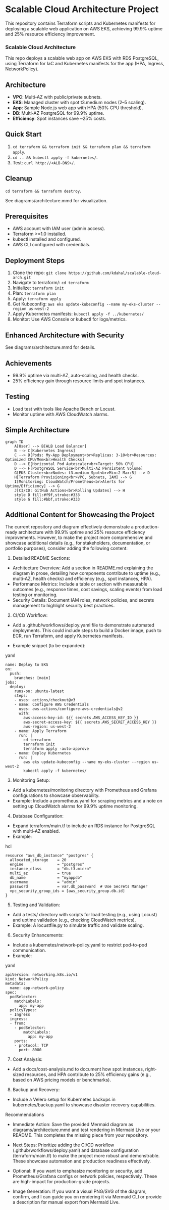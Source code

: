 # Scalable Cloud Architecture Project

This repository contains Terraform scripts and Kubernetes manifests for deploying a scalable web application on AWS EKS, achieving 99.9% uptime and 25% resource efficiency improvement.

### Scalable Cloud Architecture

This repo deploys a scalable web app on AWS EKS with RDS PostgreSQL, using Terraform for IaC and Kubernetes manifests for the app (HPA, Ingress, NetworkPolicy).

## Architecture
- **VPC**: Multi-AZ with public/private subnets.
- **EKS**: Managed cluster with spot t3.medium nodes (2–5 scaling).
- **App**: Sample Node.js web app with HPA (50% CPU threshold).
- **DB**: Multi-AZ PostgreSQL for 99.9% uptime.
- **Efficiency**: Spot instances save ~25% costs.

## Quick Start
1. `cd terraform && terraform init && terraform plan && terraform apply`.
2. `cd .. && kubectl apply -f kubernetes/`.
3. Test: `curl http://<ALB-DNS>/`.

## Cleanup
`cd terraform && terraform destroy`.

See diagrams/architecture.mmd for visualization.

## Prerequisites
- AWS account with IAM user (admin access).
- Terraform >=1.0 installed.
- kubectl installed and configured.
- AWS CLI configured with credentials.

## Deployment Steps
1. Clone the repo: `git clone https://github.com/kdahal/scalable-cloud-arch.git`
2. Navigate to terraform/: `cd terraform`
3. Initialize: `terraform init`
4. Plan: `terraform plan`
5. Apply: `terraform apply`
6. Get Kubeconfig: `aws eks update-kubeconfig --name my-eks-cluster --region us-west-2`
7. Apply Kubernetes manifests: `kubectl apply -f ../kubernetes/`
8. Monitor: Use AWS Console or kubectl for logs/metrics.

## Enhanced Architecture with Security
See diagrams/architecture.mmd for details.

## Achievements
- 99.9% uptime via multi-AZ, auto-scaling, and health checks.
- 25% efficiency gain through resource limits and spot instances.

## Testing
- Load test with tools like Apache Bench or Locust.
- Monitor uptime with AWS CloudWatch alarms.

## Simple Architecture

```mermaid
graph TD
    A[User] --> B[ALB Load Balancer]
    B --> C[Kubernetes Ingress]
    C --> D[Pods: My-App Deployment<br>Replicas: 3-10<br>Resources: Optimized CPU/Mem<br>Health Checks]
    D --> E[Horizontal Pod Autoscaler<br>Target: 50% CPU]
    D --> F[PostgreSQL Service<br>Multi-AZ Persistent Volume]
    G[EKS Cluster<br>Nodes: t3.medium Spot<br>Min:2 Max:5] --> D
    H[Terraform Provisioning<br>VPC, Subnets, IAM] --> G
    I[Monitoring: CloudWatch/Prometheus<br>Alerts for Uptime/Efficiency] --> G
    J[CI/CD: GitHub Actions<br>Rolling Updates] --> H
    style D fill:#f9f,stroke:#333
    style G fill:#bbf,stroke:#333
```

## Additional Content for Showcasing the Project

The current repository and diagram effectively demonstrate a production-ready architecture with 99.9% uptime and 25% resource efficiency improvements. However, to make the project more comprehensive and showcase additional details (e.g., for stakeholders, documentation, or portfolio purposes), consider adding the following content:

1. Detailed README Sections:

* Architecture Overview: Add a section in README.md explaining the diagram in prose, detailing how components contribute to uptime (e.g., multi-AZ, health checks) and efficiency (e.g., spot instances, HPA).
* Performance Metrics: Include a table or section with measurable outcomes (e.g., response times, cost savings, scaling events) from load testing or monitoring.
* Security Details: Document IAM roles, network policies, and secrets management to highlight security best practices.


2. CI/CD Workflow:

* Add a .github/workflows/deploy.yaml file to demonstrate automated deployments. This could include steps to build a Docker image, push to ECR, run Terraform, and apply Kubernetes manifests.

* Example snippet (to be expanded):

yaml

```
name: Deploy to EKS
on:
  push:
    branches: [main]
jobs:
  deploy:
    runs-on: ubuntu-latest
    steps:
    - uses: actions/checkout@v3
    - name: Configure AWS Credentials
      uses: aws-actions/configure-aws-credentials@v2
      with:
        aws-access-key-id: ${{ secrets.AWS_ACCESS_KEY_ID }}
        aws-secret-access-key: ${{ secrets.AWS_SECRET_ACCESS_KEY }}
        aws-region: us-west-2
    - name: Apply Terraform
      run: |
        cd terraform
        terraform init
        terraform apply -auto-approve
    - name: Deploy Kubernetes
      run: |
        aws eks update-kubeconfig --name my-eks-cluster --region us-west-2
        kubectl apply -f kubernetes/
```


3. Monitoring Setup:

* Add a kubernetes/monitoring directory with Prometheus and Grafana configurations to showcase observability.
* Example: Include a prometheus.yaml for scraping metrics and a note on setting up CloudWatch alarms for 99.9% uptime monitoring.


4. Database Configuration:

* Expand terraform/main.tf to include an RDS instance for PostgreSQL with multi-AZ enabled.
* Example:

hcl
```
resource "aws_db_instance" "postgres" {
  allocated_storage    = 20
  engine               = "postgres"
  instance_class       = "db.t3.micro"
  multi_az             = true
  db_name              = "myappdb"
  username             = "admin"
  password             = var.db_password  # Use Secrets Manager
  vpc_security_group_ids = [aws_security_group.db.id]
}
```


5. Testing and Validation:

* Add a tests/ directory with scripts for load testing (e.g., using Locust) and uptime validation (e.g., checking CloudWatch metrics).
* Example: A locustfile.py to simulate traffic and validate scaling.


6. Security Enhancements:

* Include a kubernetes/network-policy.yaml to restrict pod-to-pod communication.
* Example:

yaml
```
apiVersion: networking.k8s.io/v1
kind: NetworkPolicy
metadata:
  name: app-network-policy
spec:
  podSelector:
    matchLabels:
      app: my-app
  policyTypes:
  - Ingress
  ingress:
  - from:
    - podSelector:
        matchLabels:
          app: my-app
    ports:
    - protocol: TCP
      port: 8080
```


7. Cost Analysis:

* Add a docs/cost-analysis.md to document how spot instances, right-sized resources, and HPA contribute to 25% efficiency gains (e.g., based on AWS pricing models or benchmarks).


8. Backup and Recovery:

* Include a Velero setup for Kubernetes backups in kubernetes/backup.yaml to showcase disaster recovery capabilities.


Recommendations

* Immediate Action: Save the provided Mermaid diagram as diagrams/architecture.mmd and test rendering in Mermaid Live or your README. This completes the missing piece from your repository.

* Next Steps: Prioritize adding the CI/CD workflow (.github/workflows/deploy.yaml) and database configuration (terraform/main.tf) to make the project more robust and demonstrable. These showcase automation and production readiness effectively.

* Optional: If you want to emphasize monitoring or security, add Prometheus/Grafana configs or network policies, respectively. These are high-impact for production-grade projects.

* Image Generation: If you want a visual PNG/SVG of the diagram, confirm, and I can guide you on rendering it via Mermaid CLI or provide a description for manual export from Mermaid Live.